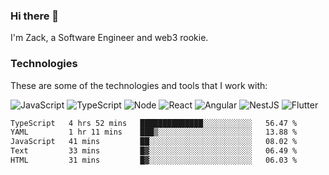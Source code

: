 ### Hi there 👋
I'm Zack, a Software Engineer and web3 rookie.

### Technologies
These are some of the technologies and tools that I work with:

![JavaScript](https://img.shields.io/badge/JavaScript-323330.svg?logo=javascript&logoColor=F7DF1E) 
![TypeScript](https://img.shields.io/badge/TypeScript-007ACC.svg?logo=typescript&logoColor=white) 
![Node](https://img.shields.io/badge/Node.js-43853D.svg?logo=node.js&logoColor=white)
![React](https://img.shields.io/badge/React-20232a.svg?logo=react&logoColor=61DAFB) 
![Angular](https://img.shields.io/badge/Angular-E23237.svg?logo=angularjs&logoColor=white)
![NestJS](https://img.shields.io/badge/NestJS-E0234E?logo=nestjs&logoColor=white)
![Flutter](https://img.shields.io/badge/Flutter-02569B.svg?logo=flutter&logoColor=white)

<!--START_SECTION:waka-->

```txt
TypeScript   4 hrs 52 mins   ██████████████░░░░░░░░░░░   56.47 %
YAML         1 hr 11 mins    ███▒░░░░░░░░░░░░░░░░░░░░░   13.88 %
JavaScript   41 mins         ██░░░░░░░░░░░░░░░░░░░░░░░   08.02 %
Text         33 mins         █▓░░░░░░░░░░░░░░░░░░░░░░░   06.49 %
HTML         31 mins         █▓░░░░░░░░░░░░░░░░░░░░░░░   06.03 %
```

<!--END_SECTION:waka-->
